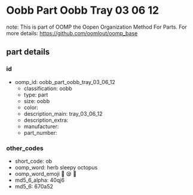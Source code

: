 # Oobb Part Oobb Tray 03 06 12  

note: This is part of OOMP the Oopen Organization Method For Parts. For more details: https://github.com/oomlout/oomp_base

##  part details





### id
* oomp_id: oobb_part_oobb_tray_03_06_12
  * classification: oobb
  * type: part
  * size: oobb
  * color: 
  * description_main: tray_03_06_12
  * description_extra: 
  * manufacturer: 
  * part_number: 

### other_codes
* short_code: ob
* oomp_word: herb sleepy octopus
* oomp_word_emoji :herb: :sleepy: :octopus:
* md5_6_alpha: 40qj6
* md5_6: 670a52